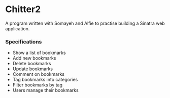 # Chitter2 #

A program written with Somayeh and Alfie to practise building a Sinatra web application.

### Specifications ###

- Show a list of bookmarks
- Add new bookmarks
- Delete bookmarks
- Update bookmarks
- Comment on bookmarks
- Tag bookmarks into categories
- Filter bookmarks by tag
- Users manage their bookmarks
